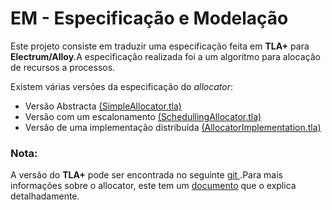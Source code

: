 # EM - Especificação e Modelação

Este projeto consiste em traduzir uma especificação feita em <b>TLA+</b> para <b>Electrum/Alloy</b>.A especificação realizada foi a um algoritmo para alocação de recursos a processos.
<p>
Existem várias versões da especificação do <i>allocator</i>: 


<ul>
	<li>Versão Abstracta <a href="https://github.com/rafael4512/Uminho/blob/main/4%20ano/EM/TP/Alloy/SimpleAllocator/SimpleAllocator.als">(SimpleAllocator.tla)</a></li>
	<li>Versão com um escalonamento <a href="https://github.com/rafael4512/Uminho/blob/main/4%20ano/EM/TP/Alloy/SchedullingAllocator/SchedulingAllocator.als">(SchedullingAllocator.tla)</a></li>
	<li>Versão de uma implementação distribuída <a href="https://github.com/rafael4512/Uminho/blob/main/4%20ano/EM/TP/Alloy/AllocatorImplementation/AllocatorImplementation.als">(AllocatorImplementation.tla)</a></li>

</ul>
 
<h3>Nota:</h3>
A versão do <b>TLA+</b> pode ser encontrada no seguinte <a href="https://github.com/tlaplus/Examples/tree/master/specifications/allocator">git </a>.Para mais informações sobre o allocator, este tem um <a href=" https://github.com/tlaplus/Examples/blob/master/specifications/allocator/allocator.pdf">documento</a> que o explica detalhadamente.


